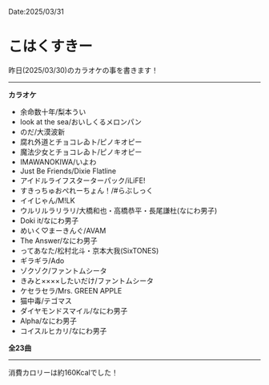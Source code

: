 Date:2025/03/31
# こはくすきー

昨日(2025/03/30)のカラオケの事を書きます！

---

**カラオケ**
- 余命数十年/梨本うい
- look at the sea/おいしくるメロンパン
- のだ/大漠波新
- 腐れ外道とチョコレゐト/ピノキオピー
- 魔法少女とチョコレゐト/ピノキオピー
- IMAWANOKIWA/いよわ
- Just Be Friends/Dixie Flatline
- アイドルライフスターターパック/iLiFE!
- すきっちゅおぺれーちょん！/#らぶしっく
- イイじゃん/M!LK
- ウルリルラリラリ/大橋和也・高橋恭平・長尾謙杜(なにわ男子)
- Doki it/なにわ男子
- めいく♡まーきんぐ/AVAM
- The Answer/なにわ男子
- ってあなた/松村北斗・京本大我(SixTONES)
- ギラギラ/Ado
- ゾクゾク/ファントムシータ
- きみと××××したいだけ/ファントムシータ
- ケセラセラ/Mrs. GREEN APPLE
- 猫中毒/テゴマス
- ダイヤモンドスマイル/なにわ男子
- Alpha/なにわ男子
- コイスルヒカリ/なにわ男子

**全23曲**

---

消費カロリーは約160Kcalでした！
